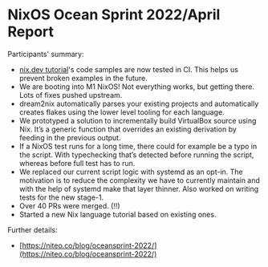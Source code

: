 # NixOS Ocean Sprint 2022/April Report

Participants' summary:

* [nix.dev tutorial](https://nix.dev/)'s code samples are now tested in CI. This helps us prevent broken examples in the future.
* We are booting into M1 NixOS! Not everything works, but getting there. Lots of fixes pushed upstream.
* dream2nix automatically parses your existing projects and automatically creates flakes using the lower level tooling for each language.
* We prototyped a solution to incrementally build VirtualBox source using Nix. It’s a generic function that overrides an existing derivation by feeding in the previous output.
* If a NixOS test runs for a long time, there could for example be a typo in the script. With typechecking that’s detected before running the script, whereas before full test has to run.
* We replaced our current script logic with systemd as an opt-in. The motivation is to reduce the complexity we have to currently maintain and with the help of systemd make that layer thinner. Also worked on writing tests for the new stage-1.
* Over 40 PRs were merged. (!!)
* Started a new Nix language tutorial based on existing ones.

Further details:

* [https://niteo.co/blog/oceansprint-2022/](https://niteo.co/blog/oceansprint-2022/)
